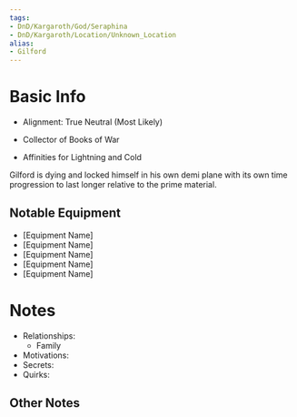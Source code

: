 ```yaml
---
tags:
- DnD/Kargaroth/God/Seraphina
- DnD/Kargaroth/Location/Unknown_Location
alias:
- Gilford
---
```

# Basic Info
- Alignment: True Neutral (Most Likely)
  
- Collector of Books of War
- Affinities for Lightning and Cold

Gilford is dying and locked himself in his own demi plane with its own time progression to last longer relative to the prime material.

## Notable Equipment
- [Equipment Name]
- [Equipment Name]
- [Equipment Name]
- [Equipment Name]
- [Equipment Name]

# Notes
- Relationships: 
	- Family
- Motivations: 
- Secrets: 
- Quirks: 

## Other Notes
